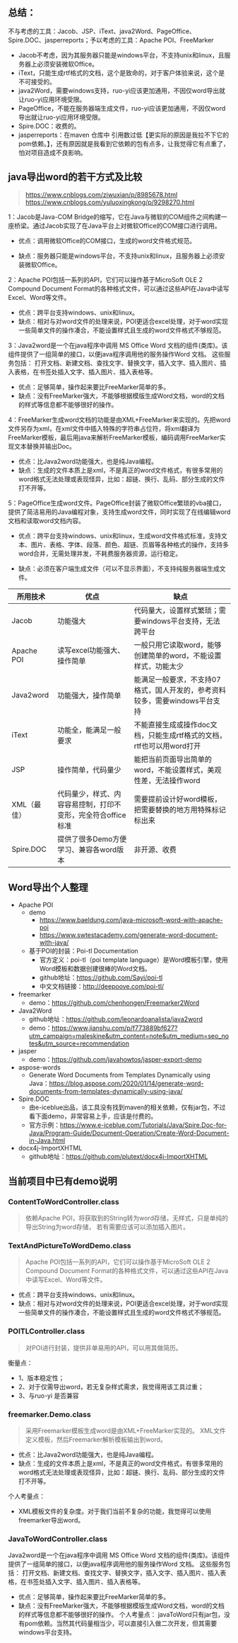 ## 总结：
不与考虑的工具：Jacob、JSP、iText、java2Word、PageOffice、Spire.DOC、jasperreports；予以考虑的工具：Apache POI、FreeMarker

+ Jacob不考虑，因为其服务器只能是windows平台，不支持unix和linux，且服务器上必须安装微软Office。
+ iText，只能生成rtf格式的文档，这个是致命的，对于客户体验来说，这个是不可接受的。
+ java2Word，需要windows支持，ruo-yi应该更加通用，不因仅word导出就让ruo-yi应用环境受限。
+ PageOffice，不能在服务器端生成文件，ruo-yi应该更加通用，不因仅word导出就让ruo-yi应用环境受限。
+ Spire.DOC：收费的。
+ jasperreports：在maven 仓库中 引用数过低【更实际的原因是我拉不下它的pom依赖。】，还有原因就是我看到它依赖的包有点多，让我觉得它有点重了，怕对项目造成不良影响。

## java导出word的若干方式及比较

> https://www.cnblogs.com/ziwuxian/p/8985678.html
> https://www.cnblogs.com/yuluoxingkong/p/9298270.html

1：Jacob是Java-COM Bridge的缩写，它在Java与微软的COM组件之间构建一座桥梁。通过Jacob实现了在Java平台上对微软Office的COM接口进行调用。

- 优点：调用微软Office的COM接口，生成的word文件格式规范。

- 缺点：服务器只能是windows平台，不支持unix和linux，且服务器上必须安装微软Office。

2：Apache POI包括一系列的API，它们可以操作基于MicroSoft OLE 2 Compound Document Format的各种格式文件，可以通过这些API在Java中读写Excel、Word等文件。

- 优点：跨平台支持windows、unix和linux。
- 缺点：相对与对word文件的处理来说，POI更适合excel处理，对于word实现一些简单文件的操作凑合，不能设置样式且生成的word文件格式不够规范。

3：Java2word是一个在java程序中调用 MS Office Word 文档的组件(类库)。该组件提供了一组简单的接口，以便java程序调用他的服务操作Word 文档。 这些服务包括： 打开文档、新建文档、查找文字、替换文字，插入文字、插入图片、插入表格，在书签处插入文字、插入图片、插入表格等。

- 优点：足够简单，操作起来要比FreeMarker简单的多。
- 缺点：没有FreeMarker强大，不能够根据模版生成Word文档，word的文档的样式等信息都不能够很好的操作。

4：FreeMarker生成word文档的功能是由XML+FreeMarker来实现的。先把word文件另存为xml，在xml文件中插入特殊的字符串占位符，将xml翻译为FreeMarker模板，最后用java来解析FreeMarker模板，编码调用FreeMarker实现文本替换并输出Doc。

- 优点：比Java2word功能强大，也是纯Java编程。
- 缺点：生成的文件本质上是xml，不是真正的word文件格式，有很多常用的word格式无法处理或表现怪异，比如：超链、换行、乱码、部分生成的文件打不开等。

5：PageOffice生成word文件。PageOffice封装了微软Office繁琐的vba接口，提供了简洁易用的Java编程对象，支持生成word文件，同时实现了在线编辑word文档和读取word文档内容。

- 优点：跨平台支持windows、unix和linux，生成word文件格式标准，支持文本、图片、表格、字体、段落、颜色、超链、页眉等各种格式的操作，支持多word合并，无需处理并发，不耗费服务器资源，运行稳定。

- 缺点：必须在客户端生成文件（可以不显示界面），不支持纯服务器端生成文件。


| 所用技术    | 优点                                                         | 缺点                                                         |
| ----------- | ------------------------------------------------------------ | ------------------------------------------------------------ |
| Jacob       | 功能强大                                                     | 代码量大，设置样式繁琐；需要windows平台支持，无法跨平台      |
| Apache POI  | 读写excel功能强大、操作简单                                  | 一般只用它读取word，能够创建简单的word，不能设置样式，功能太少 |
| Java2word   | 功能强大，操作简单                                           | 能满足一般要求，不支持07格式，国人开发的，参考资料较多，需要windows平台支持 |
| iText       | 功能全，能满足一般要求                                       | 不能直接生成或操作doc文档，只能生成rtf格式的文档，rtf也可以用word打开 |
| JSP         | 操作简单，代码量少                                           | 能把当前页面导出简单的word，不能设置样式，美观性差，无法操作word |
| XML（最佳） | 代码量少，样式、内容容易控制，打印不变形，完全符合office标准 | 需要提前设计好word模板，把需要替换的地方用特殊标记标出来     |
| Spire.DOC   | 提供了很多Demo方便学习、兼容各word版本                       | 非开源、收费                                                 |

## Word导出个人整理
- Apache POI
  - demo
    - https://www.baeldung.com/java-microsoft-word-with-apache-poi
    - https://www.swtestacademy.com/generate-word-document-with-java/
  - 基于POI的封装：Poi-tl Documentation
    - 官方定义：poi-tl（poi template language）是Word模板引擎，使用Word模板和数据创建很棒的Word文档。
    - github地址：https://github.com/Sayi/poi-tl
    - 中文文档链接：http://deepoove.com/poi-tl/
- freemarker
  - demo：https://github.com/chenhongen/Freemarker2Word
- Java2Word
  - github地址：https://github.com/leonardoanalista/java2word
  - demo：https://www.jianshu.com/p/f773889bf627?utm_campaign=maleskine&utm_content=note&utm_medium=seo_notes&utm_source=recommendation
- jasper
  - demo：https://github.com/javahowtos/jasper-export-demo
- aspose-words
  - Generate Word Documents from Templates Dynamically using Java：https://blog.aspose.com/2020/01/14/generate-word-documents-from-templates-dynamically-using-java/
- Spire.DOC
  - 由e-iceblue出品，该工具没有找到maven的相关依赖，仅有jar包，不过看下面demo，非常容易上手，应该是付费的。
  - 官方示例：https://www.e-iceblue.com/Tutorials/Java/Spire.Doc-for-Java/Program-Guide/Document-Operation/Create-Word-Document-in-Java.html
- docx4j-ImportXHTML
  - github地址：https://github.com/plutext/docx4j-ImportXHTML


## 当前项目中已有demo说明

### ContentToWordController.class
> 依赖Apache POI，将获取到的String转为word存储，无样式，只是单纯的导出String为word存储，
> 若有需要应该可以添加插入图片。

### TextAndPictureToWordDemo.class
> Apache POI包括一系列的API，它们可以操作基于MicroSoft OLE 2 Compound Document Format的各种格式文件，可以通过这些API在Java中读写Excel、Word等文件。
- 优点：跨平台支持windows、unix和linux。
- 缺点：相对与对word文件的处理来说，POI更适合excel处理，对于word实现一些简单文件的操作凑合，不能设置样式且生成的word文件格式不够规范。

### POITLController.class
> 对POI进行封装，提供非单易用的API，可以用其做简历。<br />

衡量点：<br />
+ 1、版本稳定性；
+ 2、对于仅需导出word，若无复杂样式需求，我觉得用该工具过重；
+ 3、与ruo-yi 是否兼容

### freemarker.Demo.class
> 采用Freemarker模板生成word是由XML+FreeMarker实现的。 XML文件定义模板，然后Freemarker解析模板输出到word。
+ 优点：比Java2word功能强大，也是纯Java编程。
+ 缺点：生成的文件本质上是xml，不是真正的word文件格式，有很多常用的word格式无法处理或表现怪异，比如：超链、换行、乱码、部分生成的文件打不开等。

个人考量点：
+ XML模板文件的复杂度。对于我们当前不复杂的功能，我觉得可以使用freemarker导出word。

### JavaToWordController.class
Java2word是一个在java程序中调用 MS Office Word 文档的组件(类库)。该组件提供了一组简单的接口，以便java程序调用他的服务操作Word 文档。 这些服务包括： 打开文档、新建文档、查找文字、替换文字，插入文字、插入图片、插入表格，在书签处插入文字、插入图片、插入表格等。

- 优点：足够简单，操作起来要比FreeMarker简单的多。
- 缺点：没有FreeMarker强大，不能够根据模版生成Word文档，word的文档的样式等信息都不能够很好的操作。
  个人考量点：
  javaToWord只有jar包，没有pom依赖。当然其代码量相当少，可以直接引入做二次开发，但其需要windows平台支持。

